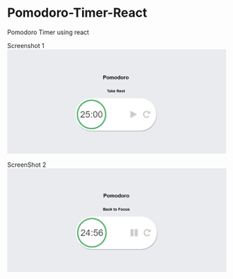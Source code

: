 # Pomodoro-Timer-React
Pomodoro Timer using react

Screenshot 1
![screenshot](./src/screenshot1.png)

ScreenShot 2
![screenshot](./src/screenshot2.png)
